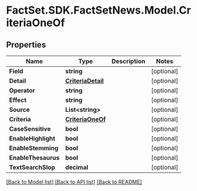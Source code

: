 # FactSet.SDK.FactSetNews.Model.CriteriaOneOf

## Properties

Name | Type | Description | Notes
------------ | ------------- | ------------- | -------------
**Field** | **string** |  | [optional] 
**Detail** | [**CriteriaDetail**](CriteriaDetail.md) |  | [optional] 
**Operator** | **string** |  | [optional] 
**Effect** | **string** |  | [optional] 
**Source** | **List&lt;string&gt;** |  | [optional] 
**Criteria** | [**CriteriaOneOf**](CriteriaOneOf.md) |  | [optional] 
**CaseSensitive** | **bool** |  | [optional] 
**EnableHighlight** | **bool** |  | [optional] 
**EnableStemming** | **bool** |  | [optional] 
**EnableThesaurus** | **bool** |  | [optional] 
**TextSearchSlop** | **decimal** |  | [optional] 

[[Back to Model list]](../README.md#documentation-for-models) [[Back to API list]](../README.md#documentation-for-api-endpoints) [[Back to README]](../README.md)


